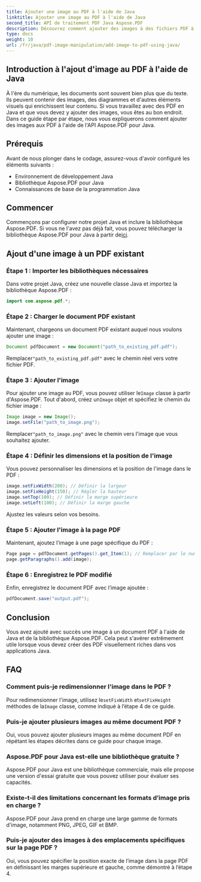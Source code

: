 ```yaml
---
title: Ajouter une image au PDF à l'aide de Java
linktitle: Ajouter une image au PDF à l'aide de Java
second_title: API de traitement PDF Java Aspose.PDF
description: Découvrez comment ajouter des images à des fichiers PDF à l'aide de Java grâce à notre guide étape par étape. Améliorez vos documents PDF avec des éléments visuels sans effort.
type: docs
weight: 10
url: /fr/java/pdf-image-manipulation/add-image-to-pdf-using-java/
---
```


## Introduction à l'ajout d'image au PDF à l'aide de Java

À l'ère du numérique, les documents sont souvent bien plus que du texte. Ils peuvent contenir des images, des diagrammes et d'autres éléments visuels qui enrichissent leur contenu. Si vous travaillez avec des PDF en Java et que vous devez y ajouter des images, vous êtes au bon endroit. Dans ce guide étape par étape, nous vous expliquerons comment ajouter des images aux PDF à l'aide de l'API Aspose.PDF pour Java.

## Prérequis

Avant de nous plonger dans le codage, assurez-vous d'avoir configuré les éléments suivants :

- Environnement de développement Java
- Bibliothèque Aspose.PDF pour Java
- Connaissances de base de la programmation Java

## Commencer

Commençons par configurer notre projet Java et inclure la bibliothèque Aspose.PDF. Si vous ne l'avez pas déjà fait, vous pouvez télécharger la bibliothèque Aspose.PDF pour Java à partir de[ici](https://releases.aspose.com/pdf/java/).

## Ajout d'une image à un PDF existant

### Étape 1 : Importer les bibliothèques nécessaires

Dans votre projet Java, créez une nouvelle classe Java et importez la bibliothèque Aspose.PDF :

```java
import com.aspose.pdf.*;
```

### Étape 2 : Charger le document PDF existant

Maintenant, chargeons un document PDF existant auquel nous voulons ajouter une image :

```java
Document pdfDocument = new Document("path_to_existing_pdf.pdf");
```

 Remplacer`"path_to_existing_pdf.pdf"` avec le chemin réel vers votre fichier PDF.

### Étape 3 : Ajouter l'image

 Pour ajouter une image au PDF, vous pouvez utiliser le`Image` classe à partir d'Aspose.PDF. Tout d'abord, créez un`Image` objet et spécifiez le chemin du fichier image :

```java
Image image = new Image();
image.setFile("path_to_image.png");
```

 Remplacer`"path_to_image.png"` avec le chemin vers l'image que vous souhaitez ajouter.

### Étape 4 : Définir les dimensions et la position de l'image

Vous pouvez personnaliser les dimensions et la position de l'image dans le PDF :

```java
image.setFixWidth(200); // Définir la largeur
image.setFixHeight(150); // Régler la hauteur
image.setTop(100); // Définir la marge supérieure
image.setLeft(100); // Définir la marge gauche
```

Ajustez les valeurs selon vos besoins.

### Étape 5 : Ajouter l'image à la page PDF

Maintenant, ajoutez l’image à une page spécifique du PDF :

```java
Page page = pdfDocument.getPages().get_Item(1); // Remplacer par le numéro de page souhaité
page.getParagraphs().add(image);
```

### Étape 6 : Enregistrez le PDF modifié

Enfin, enregistrez le document PDF avec l’image ajoutée :

```java
pdfDocument.save("output.pdf");
```

## Conclusion

Vous avez ajouté avec succès une image à un document PDF à l'aide de Java et de la bibliothèque Aspose.PDF. Cela peut s'avérer extrêmement utile lorsque vous devez créer des PDF visuellement riches dans vos applications Java.

## FAQ

### Comment puis-je redimensionner l'image dans le PDF ?

 Pour redimensionner l'image, utilisez le`setFixWidth` et`setFixHeight` méthodes de la`Image` classe, comme indiqué à l’étape 4 de ce guide.

### Puis-je ajouter plusieurs images au même document PDF ?

Oui, vous pouvez ajouter plusieurs images au même document PDF en répétant les étapes décrites dans ce guide pour chaque image.

### Aspose.PDF pour Java est-elle une bibliothèque gratuite ?

Aspose.PDF pour Java est une bibliothèque commerciale, mais elle propose une version d'essai gratuite que vous pouvez utiliser pour évaluer ses capacités.

### Existe-t-il des limitations concernant les formats d’image pris en charge ?

Aspose.PDF pour Java prend en charge une large gamme de formats d'image, notamment PNG, JPEG, GIF et BMP.

### Puis-je ajouter des images à des emplacements spécifiques sur la page PDF ?

Oui, vous pouvez spécifier la position exacte de l’image dans la page PDF en définissant les marges supérieure et gauche, comme démontré à l’étape 4.